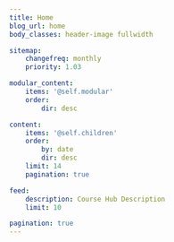 ```yaml
---
title: Home
blog_url: home
body_classes: header-image fullwidth

sitemap:
    changefreq: monthly
    priority: 1.03

modular_content:
    items: '@self.modular'
    order:
        dir: desc

content:
    items: '@self.children'
    order:
        by: date
        dir: desc
    limit: 14
    pagination: true

feed:
    description: Course Hub Description
    limit: 10

pagination: true
---
```

